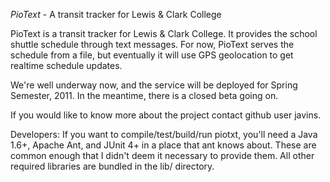 *PioText* - A transit tracker for Lewis & Clark College

PioText is a transit tracker for Lewis & Clark College.  It
provides the school shuttle schedule through text messages.  For now,
PioText serves the schedule from a file, but eventually it will use GPS
geolocation to get realtime schedule updates.

We're well underway now, and the service will be deployed for
Spring Semester, 2011.  In the meantime, there is a closed beta going
on.

If you would like to know more about the project contact github user
javins.

Developers:  If you want to compile/test/build/run piotxt, you'll
need a Java 1.6+, Apache Ant, and JUnit 4+ in a place that ant
knows about.  These are common enough that I didn't deem it necessary
to provide them.  All other required libraries are bundled in the
lib/ directory.
